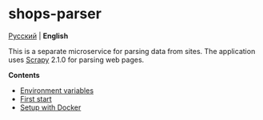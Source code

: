 # shops-parser

[Русский](docs/ru/README.md) | **English**

This is a separate microservice for parsing data from sites.
The application uses [Scrapy](https://scrapy.org/) 2.1.0 for parsing web pages.

**Contents**

- [Environment variables](docs/en/enviroment.md)
- [First start](docs/en/first_start.md)
- [Setup with Docker](docs/en/docker.md)